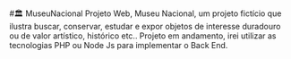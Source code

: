 #🏛️ MuseuNacional
Projeto Web, Museu Nacional, um projeto fictício que ilustra buscar, conservar, estudar e expor objetos de interesse duradouro ou de valor artístico, histórico etc.. Projeto em andamento, irei utilizar as tecnologias PHP ou Node Js para implementar o Back End.
